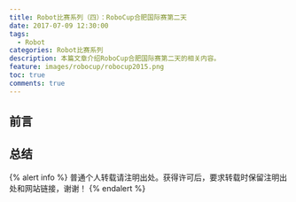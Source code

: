 ```yaml
---
title: Robot比赛系列（四）：RoboCup合肥国际赛第二天
date: 2017-07-09 12:30:00
tags:
  - Robot
categories: Robot比赛系列
description: 本篇文章介绍RoboCup合肥国际赛第二天的相关内容。
feature: images/robocup/robocup2015.png
toc: true
comments: true
---
```


## 前言

<!--more-->

## 总结

{% alert info %}
普通个人转载请注明出处。获得许可后，要求转载时保留注明出处和网站链接，谢谢！
{% endalert %}
